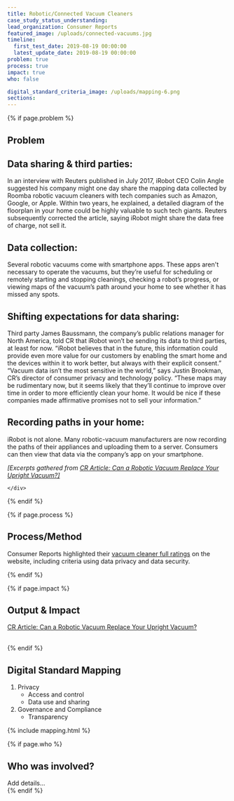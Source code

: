 ```yaml
---
title: Robotic/Connected Vacuum Cleaners
case_study_status_understanding:
lead_organization: Consumer Reports
featured_image: /uploads/connected-vacuums.jpg
timeline:
  first_test_date: 2019-08-19 00:00:00
  latest_update_date: 2019-08-19 00:00:00
problem: true
process: true
impact: true
who: false

digital_standard_criteria_image: /uploads/mapping-6.png
sections:
---
```



{% if page.problem %}
<section class="overflow-visible">
  <div class="container">
    <div class="row case-study-label">
      <div class="col-12 col-lg-4 || d-block  text-lg-right ">
        <div class="sticky-top ">
          <h2 class="editable h1">Problem</h2>
          <div class="editable"></div>
        </div>
      </div>
      <div class="col-12 col-lg-8 ">
        <div class="editable">
    <h2>Data sharing &amp; third parties:</h2><p>In an interview with Reuters
    published in July 2017, iRobot CEO Colin Angle suggested his company might
    one day share the mapping data collected by Roomba robotic vacuum cleaners
    with tech companies such as Amazon, Google, or Apple. Within two years, he
    explained, a detailed diagram of the floorplan in your home could be highly
    valuable to such tech giants. Reuters subsequently corrected the article,
    saying iRobot might share the data free of charge, not sell it.</p><h2>Data
    collection:</h2><p>Several robotic vacuums come with smartphone apps. These
    apps aren't necessary to operate the vacuums, but they&rsquo;re useful for
    scheduling or remotely starting and stopping cleanings, checking a
    robot&rsquo;s progress, or viewing maps of the vacuum&rsquo;s path around
    your home to see whether it has missed any spots.</p><h2>Shifting
    expectations for data sharing:</h2><p>Third party James Baussmann, the
    company&rsquo;s public relations manager for North America, told CR that
    iRobot won&rsquo;t be sending its data to third parties, at least for now.
    &ldquo;iRobot believes that in the future, this information could provide
    even more value for our customers by enabling the smart home and the devices
    within it to work better, but always with their explicit
    consent.&rdquo;&nbsp;<br />&ldquo;Vacuum data isn&rsquo;t the most sensitive
    in the world,&rdquo; says Justin Brookman, CR&rsquo;s director of consumer
    privacy and technology policy. &ldquo;These maps may be rudimentary now, but
    it seems likely that they&rsquo;ll continue to improve over time in order to
    more efficiently clean your home. It would be nice if these companies made
    affirmative promises not to sell your information.&rdquo;</p><h2>Recording
    paths in your home:</h2><p>iRobot is not alone. Many robotic-vacuum
    manufacturers are now recording the paths of their appliances and uploading
    them to a server. Consumers can then view that data via the company&rsquo;s
    app on your smartphone.&nbsp;</p><p><em>[Excerpts gathered from <a
    target="_blank" rel="noopener"
    href="https://www.consumerreports.org/robotic-vacuums/can-a-robotic-vacuum-replace-your-canister-or-upright/">CR
    Article: Can a Robotic Vacuum Replace Your Upright Vacuum?]</a></em></p>
        </div>
      </div>

    </div>
  </div>
</section>
{% endif %}

{% if page.process %}
<section class="bg-grey overflow-visible">
  <div class="container">
    <div class="row case-study-label">
      <div class="col-12 col-lg-4 case-study-label d-flex text-lg-right flex-column">
        <div class="sticky-top">
          <h2 class="editable h1">Process/Method</h2>
          <div class="editable"></div>
        </div>
      </div>
      <div class="col-12 col-lg-8">
        <div class="editable">
              <p>Consumer Reports highlighted their <a target="_blank" rel="noopener"
    href="https://www.consumerreports.org/products/vacuum-cleaners/robotic-vacuum/view2/">vacuum
    cleaner full ratings</a> on the website, including criteria using data
    privacy and data security.&nbsp;</p>
        </div>
      </div>
    </div>
  </div>
</section>
{% endif %}

{% if page.impact %}
<section class="overflow-visible">
  <div class="container">
    <div class="row case-study-label">
      <div class="col-12 col-lg-4 || case-study-label || d-block text-lg-right">
        <div class="sticky-top">
          <h2 class="editable h1">Output & Impact</h2>
          <div class="editable"></div>
        </div>
      </div>
      <div class="col-12 col-lg-8">
        <div class="editable">
              <p><a target="_blank" rel="noopener"
    href="https://www.consumerreports.org/robotic-vacuums/can-a-robotic-vacuum-replace-your-canister-or-upright/">CR
    Article: Can a Robotic Vacuum Replace Your Upright Vacuum?</a><br
    />&nbsp;</p>
        </div>
      </div>
    </div>
  </div>
</section>
{% endif %}


<section class="bg-grey overflow-visible">
  <div class="container">
    <div class="row case-study-label">
      <div class="col-12 col-lg-4 case-study-label d-block text-lg-right">
        <div class="sticky-top">
          <h2 class="editable h1">Digital Standard Mapping</h2>
          <div class="editable"></div>
        </div>
      </div>
      <div class="col-12 col-lg-8">
        <div class="editable">
            <ol><li>Privacy<ul><li>Access and control</li><li>Data use and
    sharing</li></ul></li><li>Governance and
    Compliance<ul><li>Transparency</li></ul></li></ol>
        </div>
      </div>
    </div>
    {% include mapping.html %}
  </div>
</section>


{% if page.who %}
  <section class="overflow-visible">
    <div class="container">
      <div class="row case-study-label">
        <div class="col-12 col-lg-4 case-study-label d-block text-lg-right">
          <h2 class="editable h1">Who was involved?</h2>
          <div class="editable"></div>
        </div>
        <div class="col-12 col-lg-8">
          <div class="editable">
            Add details...
          </div>
        </div>
      </div>
    </div>
  </section>
{% endif %}